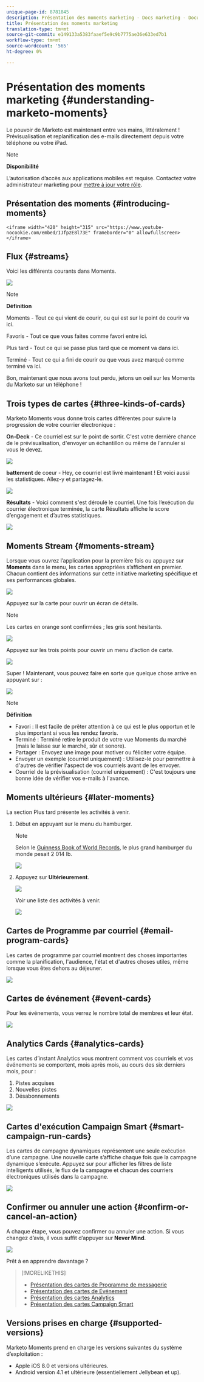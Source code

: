 ```yaml
---
unique-page-id: 8781845
description: Présentation des moments marketing - Docs marketing - Documentation du produit
title: Présentation des moments marketing
translation-type: tm+mt
source-git-commit: e149133a5383faaef5e9c9b7775ae36e633ed7b1
workflow-type: tm+mt
source-wordcount: '565'
ht-degree: 0%

---
```



# Présentation des moments marketing {#understanding-marketo-moments}

Le pouvoir de Marketo est maintenant entre vos mains, littéralement ! Prévisualisation et replanification des e-mails directement depuis votre téléphone ou votre iPad.

>[!NOTE]
>
>**Disponibilité**
>
>L’autorisation d’accès aux applications mobiles est requise. Contactez votre administrateur marketing pour [mettre à jour votre rôle](../../../../../product-docs/administration/users-and-roles/managing-user-roles-and-permissions.md).

## Présentation des moments {#introducing-moments}

`<iframe width="420" height="315" src="https://www.youtube-nocookie.com/embed/IJfpzE8l73E" frameborder="0" allowfullscreen></iframe>`

## Flux {#streams}

Voici les différents courants dans Moments.

![](assets/image2015-7-15-15-3a6-3a10.png)

>[!NOTE]
>
>**Définition**
>
>Moments - Tout ce qui vient de courir, ou qui est sur le point de courir va ici.
>
>Favoris - Tout ce que vous faites comme favori entre ici.
>
>Plus tard - Tout ce qui se passe plus tard que ce moment va dans ici.
>
>Terminé - Tout ce qui a fini de courir ou que vous avez marqué comme terminé va ici.

Bon, maintenant que nous avons tout perdu, jetons un oeil sur les Moments du Marketo sur un téléphone !

## Trois types de cartes {#three-kinds-of-cards}

Marketo Moments vous donne trois cartes différentes pour suivre la progression de votre courrier électronique :

**On-Deck**  - Ce courriel est sur le point de sortir. C&#39;est votre dernière chance de le prévisualisation, d&#39;envoyer un échantillon ou même de l&#39;annuler si vous le devez.

![](assets/image2015-7-17-11-3a25-3a48.png)

**battement**  de coeur - Hey, ce courriel est livré maintenant ! Et voici aussi les statistiques. Allez-y et partagez-le.

![](assets/image2015-7-17-11-3a27-3a22.png)

**Résultats**  - Voici comment s&#39;est déroulé le courriel. Une fois l’exécution du courrier électronique terminée, la carte Résultats affiche le score d’engagement et d’autres statistiques.

![](assets/image2015-7-17-11-3a43-3a28.png)

## Moments Stream {#moments-stream}

Lorsque vous ouvrez l’application pour la première fois ou appuyez sur **Moments** dans le menu, les cartes appropriées s’affichent en premier. Chacun contient des informations sur cette initiative marketing spécifique et ses performances globales.

![](assets/image2015-7-15-10-3a46-3a19.png)

Appuyez sur la carte pour ouvrir un écran de détails.

>[!NOTE]
>
>Les cartes en orange sont confirmées ; les gris sont hésitants.

![](assets/image2015-9-25-9-3a37-3a26.png)

Appuyez sur les trois points pour ouvrir un menu d’action de carte.

![](assets/image2015-7-15-10-3a47-3a34.png)

Super ! Maintenant, vous pouvez faire en sorte que quelque chose arrive en appuyant sur :

![](assets/image2015-7-15-10-3a49-3a20.png)

>[!NOTE]
>
>**Définition**
>
>* Favori : Il est facile de prêter attention à ce qui est le plus opportun et le plus important si vous les rendez favoris.
>* Terminé : Terminé retire le produit de votre vue Moments du marché (mais le laisse sur le marché, sûr et sonore).
>* Partager : Envoyez une image pour motiver ou féliciter votre équipe.
>* Envoyer un exemple (courriel uniquement) : Utilisez-le pour permettre à d&#39;autres de vérifier l&#39;aspect de vos courriels avant de les envoyer.
>* Courriel de la prévisualisation (courriel uniquement) : C&#39;est toujours une bonne idée de vérifier vos e-mails à l&#39;avance.

>



## Moments ultérieurs {#later-moments}

La section Plus tard présente les activités à venir.

1. Début en appuyant sur le menu du hamburger.

   >[!NOTE]
   >
   >Selon le [Guinness Book of World Records](http://www.guinnessworldrecords.com/world-records/largest-hamburger), le plus grand hamburger du monde pesait 2 014 lb.

   ![](assets/image2015-7-15-10-3a52-3a5.png)

1. Appuyez sur **Ultérieurement**.

   ![](assets/image2015-7-15-10-3a54-3a47.png)

   Voir une liste des activités à venir.

   ![](assets/image2015-6-29-15-3a24-3a3.png)

## Cartes de Programme par courriel {#email-program-cards}

Les cartes de programme par courriel montrent des choses importantes comme la planification, l&#39;audience, l&#39;état et d&#39;autres choses utiles, même lorsque vous êtes dehors au déjeuner.

![](assets/image2015-6-29-15-3a31-3a57.png)

## Cartes de événement {#event-cards}

Pour les événements, vous verrez le nombre total de membres et leur état.

![](assets/image2015-6-29-15-3a39-3a12.png)

## Analytics Cards {#analytics-cards}

Les cartes d’instant Analytics vous montrent comment vos courriels et vos événements se comportent, mois après mois, au cours des six derniers mois, pour :

1. Pistes acquises
1. Nouvelles pistes
1. Désabonnements

![](assets/image2015-7-6-13-3a26-3a33.png)

## Cartes d&#39;exécution Campaign Smart {#smart-campaign-run-cards}

Les cartes de campagne dynamiques représentent une seule exécution d’une campagne. Une nouvelle carte s’affiche chaque fois que la campagne dynamique s’exécute. Appuyez sur pour afficher les filtres de liste intelligents utilisés, le flux de la campagne et chacun des courriers électroniques utilisés dans la campagne.

![](assets/image2015-9-23-11-3a0-3a54.png)

## Confirmer ou annuler une action {#confirm-or-cancel-an-action}

A chaque étape, vous pouvez confirmer ou annuler une action. Si vous changez d’avis, il vous suffit d’appuyer sur **Never Mind**.

![](assets/image2015-7-14-17-3a11-3a29.png)

Prêt à en apprendre davantage ?

>[!MORELIKETHIS]
>
>* [Présentation des cartes de Programme de messagerie](understanding-email-program-cards.md)
>* [Présentation des cartes de Événement](understanding-event-cards.md)
>* [Présentation des cartes Analytics](understanding-analytics-cards.md)
>* [Présentation des cartes Campaign Smart](understanding-smart-campaign-cards.md)

>



## Versions prises en charge {#supported-versions}

Marketo Moments prend en charge les versions suivantes du système d’exploitation :

* Apple iOS 8.0 et versions ultérieures.
* Android version 4.1 et ultérieure (essentiellement Jellybean et up).

